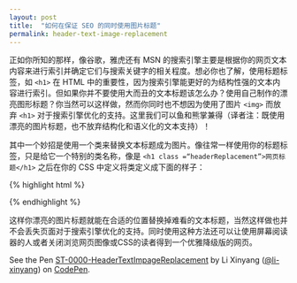 ```yaml
---
layout: post
title:  "如何在保证 SEO 的同时使用图片标题"
permalink: header-text-image-replacement
---
```



正如你所知的那样，像谷歌，雅虎还有 MSN 的搜索引擎主要是根据你的网页文本内容来进行索引并确定它们与搜索关键字的相关程度。想必你也了解，使用标题标签，如 `<h1>` 在 HTML 中的重要性，因为搜索引擎能更好的为结构性强的文本内容进行索引。但如果你并不要使用大而丑的文本标题该怎么办？使用自己制作的漂亮图形标题？你当然可以这样做，然而你同时也不想因为使用了图片 `<img>` 而放弃 `<h1>` 对于搜索引擎优化的支持。这里我们可以鱼和熊掌兼得（译者注：既使用漂亮的图片标题，也不放弃结构化和语义化的文本支持）！

其中一个妙招是使用一个类来替换文本标题成为图片。像往常一样使用你的标题标签，只是给它一个特别的类名称，像是 `<h1 class =“headerReplacement”>网页标题</h1>` 之后在你的 CSS 中定义将类定义成下面的样子：

{% highlight html %}
<style>
.headerReplacement {
    text-indent: -9999px;
    width: 600px;
    height: 100px;
    background: url(pathtoyourimage) #cccccc no-repeat;
}
</style>
{% endhighlight %}

这样你漂亮的图片标题就能在合适的位置替换掉难看的文本标题，当然这样做也并不会丢失页面对于搜索引擎优化的支持。同时使用这种方法还可以让使用屏幕阅读器的人或者关闭浏览网页图像或CSS的读者得到一个优雅降级版的网页。

<p data-height="268" data-theme-id="15197" data-slug-hash="OVmXaL" data-default-tab="result" data-user="li-xinyang" class='codepen'>See the Pen <a href='http://codepen.io/li-xinyang/pen/OVmXaL/'>ST-0000-HeaderTextImpageReplacement</a> by Li Xinyang (<a href='http://codepen.io/li-xinyang'>@li-xinyang</a>) on <a href='http://codepen.io'>CodePen</a>.</p>
<script async src="//assets.codepen.io/assets/embed/ei.js"></script>